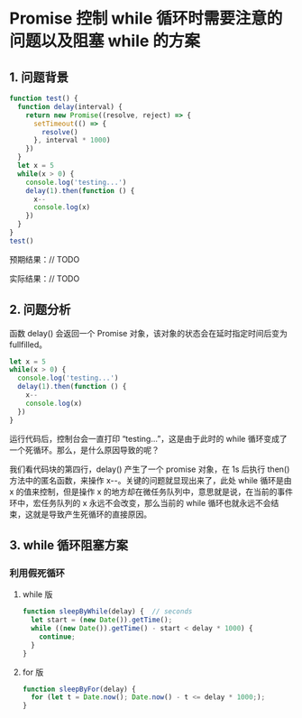 # Promise 控制 while 循环时需要注意的问题以及阻塞 while 的方案

## 1. 问题背景

~~~js
function test() {
  function delay(interval) {
    return new Promise((resolve, reject) => {
      setTimeout(() => {
        resolve()
      }, interval * 1000)
    })
  }
  let x = 5
  while(x > 0) {
    console.log('testing...')
    delay(1).then(function () {
      x--
      console.log(x)
    })
  }
}
test()
~~~

预期结果：// TODO

实际结果：// TODO



## 2. 问题分析

函数 delay() 会返回一个 Promise 对象，该对象的状态会在延时指定时间后变为 fullfilled。

~~~js
let x = 5
while(x > 0) {
  console.log('testing...')
  delay(1).then(function () {
    x--
    console.log(x)
  })
}
~~~

运行代码后，控制台会一直打印 “testing...”，这是由于此时的 while 循环变成了一个死循环。那么，是什么原因导致的呢？

我们看代码块的第四行，delay() 产生了一个 promise 对象，在 1s 后执行 then() 方法中的匿名函数，来操作 x--。关键的问题就显现出来了，此处 while 循环是由 x 的值来控制，但是操作 x 的地方却在微任务队列中，意思就是说，在当前的事件环中，宏任务队列的 x 永远不会改变，那么当前的 while 循环也就永远不会结束，这就是导致产生死循环的直接原因。



## 3. while 循环阻塞方案

### 利用假死循环

1. while 版

   ~~~js
   function sleepByWhile(delay) {  // seconds
     let start = (new Date()).getTime();
     while ((new Date()).getTime() - start < delay * 1000) {
       continue;
     }
   }
   ~~~

   

2. for 版

   ~~~js
   function sleepByFor(delay) {
     for (let t = Date.now(); Date.now() - t <= delay * 1000;);
   }
   ~~~

   

   